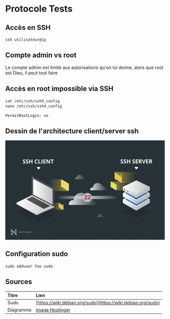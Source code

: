 # Protocole Tests

## Accès en SSH

```text
ssh utilisateur@ip
```

## Compte admin vs root

Le compte admin est limité aux autorisations qu'on lui donne, alors que root est Dieu, il peut tout faire

## Accès en root impossible via SSH

```text
cat /etc/ssh/sshd_config
nano /etc/ssh/sshd_config
```

```text
PermitRootLogin: no
```

## Dessin de l'architecture client/server ssh

![](../.gitbook/assets/download-1-.jpeg)

## Configuration sudo

```text
sudo adduser foo sudo
```

## Sources

| Titre | Lien |
| :--- | :--- |
| Sudo | [https://wiki.debian.org/sudo](https://wiki.debian.org/sudo) |
| Diagramme | [Image Hostinger](https://external-content.duckduckgo.com/iu/?u=https%3A%2F%2Fwww.hostinger.com%2Ftutorials%2Fwp-content%2Fuploads%2Fsites%2F2%2F2017%2F07%2Fssh-client-and-server.jpg&f=1&nofb=1) |

